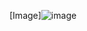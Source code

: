 [Image]![image](https://user-images.githubusercontent.com/103290986/162547021-e55c9b39-c316-4657-b356-92c7e7b1e8cd.png)
